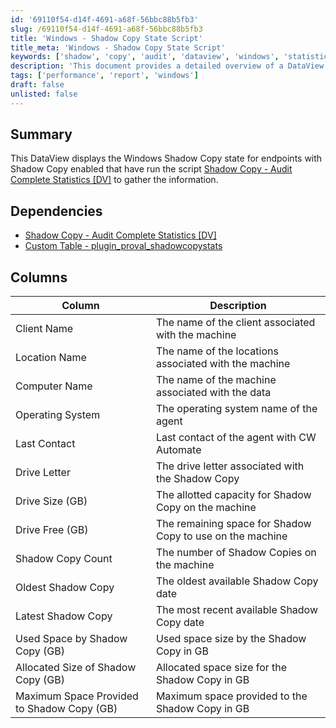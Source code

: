 ```yaml
---
id: '69110f54-d14f-4691-a68f-56bbc88b5fb3'
slug: /69110f54-d14f-4691-a68f-56bbc88b5fb3
title: 'Windows - Shadow Copy State Script'
title_meta: 'Windows - Shadow Copy State Script'
keywords: ['shadow', 'copy', 'audit', 'dataview', 'windows', 'statistics']
description: 'This document provides a detailed overview of a DataView that displays the Windows Shadow Copy state for endpoints with Shadow Copy enabled. It includes information gathered from the Shadow Copy - Audit Complete Statistics script and outlines the necessary dependencies, as well as the columns available in the DataView.'
tags: ['performance', 'report', 'windows']
draft: false
unlisted: false
---
```


## Summary

This DataView displays the Windows Shadow Copy state for endpoints with Shadow Copy enabled that have run the script [Shadow Copy - Audit Complete Statistics [DV]](/docs/9d69d33c-688e-4c02-adfe-cef7c8ecd766) to gather the information.

## Dependencies

- [Shadow Copy - Audit Complete Statistics [DV]](/docs/9d69d33c-688e-4c02-adfe-cef7c8ecd766)
- [Custom Table - plugin_proval_shadowcopystats](/docs/59bbf54a-55af-42fa-9e77-cd0b105122de)

## Columns

| Column                                      | Description                                                            |
|---------------------------------------------|------------------------------------------------------------------------|
| Client Name                                 | The name of the client associated with the machine                     |
| Location Name                               | The name of the locations associated with the machine                  |
| Computer Name                               | The name of the machine associated with the data                       |
| Operating System                            | The operating system name of the agent                                 |
| Last Contact                                | Last contact of the agent with CW Automate                             |
| Drive Letter                                | The drive letter associated with the Shadow Copy                       |
| Drive Size (GB)                            | The allotted capacity for Shadow Copy on the machine                   |
| Drive Free (GB)                            | The remaining space for Shadow Copy to use on the machine              |
| Shadow Copy Count                           | The number of Shadow Copies on the machine                             |
| Oldest Shadow Copy                          | The oldest available Shadow Copy date                                   |
| Latest Shadow Copy                          | The most recent available Shadow Copy date                              |
| Used Space by Shadow Copy (GB)             | Used space size by the Shadow Copy in GB                               |
| Allocated Size of Shadow Copy (GB)         | Allocated space size for the Shadow Copy in GB                         |
| Maximum Space Provided to Shadow Copy (GB) | Maximum space provided to the Shadow Copy in GB                        |



